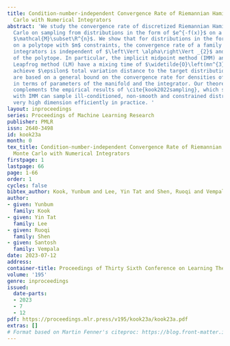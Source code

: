 ```yaml
---
title: Condition-number-independent Convergence Rate of Riemannian Hamiltonian Monte
  Carlo with Numerical Integrators
abstract: 'We study the convergence rate of discretized Riemannian Hamiltonian Monte
  Carlo on sampling from distributions in the form of $e^{-f(x)}$ on a convex body
  $\mathcal{M}\subset\R^{n}$. We show that for distributions in the form of $e^{-\alpha^{\top}x}$
  on a polytope with $m$ constraints, the convergence rate of a family of commonly-used
  integrators is independent of $\left\Vert \alpha\right\Vert _{2}$ and the geometry
  of the polytope. In particular, the implicit midpoint method (IMM) and the generalized
  Leapfrog method (LM) have a mixing time of $\widetilde{O}\left(mn^{3}\right)$ to
  achieve $\epsilon$ total variation distance to the target distribution. These guarantees
  are based on a general bound on the convergence rate for densities of the form $e^{-f(x)}$
  in terms of parameters of the manifold and the integrator. Our theoretical guarantee
  complements the empirical results of \cite{kook2022sampling}, which shows that RHMC
  with IMM can sample ill-conditioned, non-smooth and constrained distributions in
  very high dimension efficiently in practice. '
layout: inproceedings
series: Proceedings of Machine Learning Research
publisher: PMLR
issn: 2640-3498
id: kook23a
month: 0
tex_title: Condition-number-independent Convergence Rate of Riemannian Hamiltonian
  Monte Carlo with Numerical Integrators
firstpage: 1
lastpage: 66
page: 1-66
order: 1
cycles: false
bibtex_author: Kook, Yunbum and Lee, Yin Tat and Shen, Ruoqi and Vempala, Santosh
author:
- given: Yunbum
  family: Kook
- given: Yin Tat
  family: Lee
- given: Ruoqi
  family: Shen
- given: Santosh
  family: Vempala
date: 2023-07-12
address: 
container-title: Proceedings of Thirty Sixth Conference on Learning Theory
volume: '195'
genre: inproceedings
issued:
  date-parts:
  - 2023
  - 7
  - 12
pdf: https://proceedings.mlr.press/v195/kook23a/kook23a.pdf
extras: []
# Format based on Martin Fenner's citeproc: https://blog.front-matter.io/posts/citeproc-yaml-for-bibliographies/
---
```


